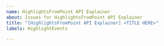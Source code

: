 ```yaml
---
name: HighlightsFromPoint API Explainer
about: Issues for HighlightsFromPoint API Explainer
title: "[HighlightsFromPoint API Explainer] <TITLE HERE>"
labels: HighlightEvents

---
```

